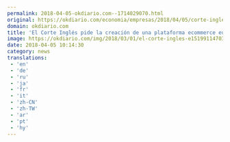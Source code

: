 ```yaml
---
permalink: 2018-04-05-okdiario.com--1714029070.html
original: https://okdiario.com/economia/empresas/2018/04/05/corte-ingles-pide-creacion-plataforma-ecommerce-europea-enfrentar-amazon-alibaba-2070839
domain: okdiario.com
title: 'El Corte Inglés pide la creación de una plataforma ecommerce europea para enfrentar a Amazon y Alibaba'
image: https://okdiario.com/img/2018/03/01/el-corte-ingles-e1519911470304.jpg
date: 2018-04-05 10:14:30
category: news
translations: 
 - 'en'
 - 'de'
 - 'ru'
 - 'ja'
 - 'fr'
 - 'it'
 - 'zh-CN'
 - 'zh-TW'
 - 'ar'
 - 'pt'
 - 'hy'
---
```


